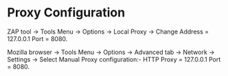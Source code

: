 # Proxy Configuration

ZAP tool -> Tools Menu -> Options -> Local Proxy -> Change Address = 127.0.0.1 Port = 8080.

Mozilla browser -> Tools Menu -> Options -> Advanced tab -> Network -> Settings -> Select Manual Proxy configuration:- HTTP Proxy = 127.0.0.1 Port = 8080.
